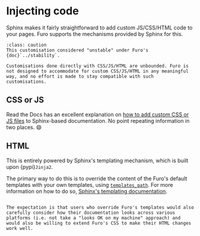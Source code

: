 # Injecting code

Sphinx makes it fairly straightforward to add custom JS/CSS/HTML code to your pages. Furo supports the mechanisms provided by Sphinx for this.

```{admonition} Unstable
:class: caution
This customisation considered "unstable" under Furo's {doc}`../stability`.

Customisations done directly with CSS/JS/HTML are unbounded. Furo is not designed to accommodate for custom CSS/JS/HTML in any meaningful way, and no effort is made to stay compatible with such customisations.
```

## CSS or JS

Read the Docs has an excellent explanation on [how to add custom CSS or JS files][sphinx-custom-css] to Sphinx-based documentation. No point repeating information in two places. 😄

[sphinx-custom-css]: https://docs.readthedocs.io/en/stable/guides/adding-custom-css.html

## HTML

This is entirely powered by Sphinx's templating mechanism, which is built upon {pypi}`Jinja2`.

The primary way to do this is to override the content of the Furo's default templates with your own templates, using [`templates_path`][sphinx-templates_path]. For more information on how to do so, [Sphinx's templating documentation][templating].

```{note}

The expectation is that users who override Furo's templates would also carefully consider how their documentation looks across various platforms (i.e. not take a "looks OK on my machine" approach) and would also be willing to extend Furo's CSS to make their HTML changes work well.
```

[sphinx-templates_path]: https://www.sphinx-doc.org/en/master/usage/configuration.html#confval-templates_path
[templating]: https://www.sphinx-doc.org/en/master/development/theming.html#templating
